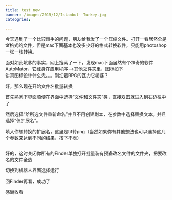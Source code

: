 ```yaml
---
title: test new
banner: /images/2015/12/Istanbul--Turkey.jpg
cateogries: 

---
```

<!--kg-card-begin: markdown--><p>今天遇到了一个比较棘手的问题，朋友给我发了一个压缩文件。打开一看居然全是tif格式的文件，但是mac下面基本也没多少好的格式转换软件，只能用photoshop一张一张转换。</p>
<p>面对如此坑爹的事实，网上搜索了一下，发现mac下面居然有个神奇的软件AutoMator，它藏身在应用程序–&gt;其他文件夹里，图标如下<br>
<img src="/images/2015/12/aa.jpg" alt="" loading="lazy"><br>
讲真图标设计什么鬼。。。刚扛着RPG的瓦力它老婆？</p>
<p>好，那么现在开始文件名批量转换</p>
<p>首先熟悉下界面顺便在界面中选择“文件和文件夹”类，直接双击就进入到右边栏中了</p>
<p><img src="/images/2015/12/20150420155202528.jpg" alt="" loading="lazy"><br>
然后选择“给所选文件重新命名”并且不用创建副本，在参数中选择替换文本，并且选择“仅扩展名”。</p>
<p>填入你想转换的扩展名，这里是tif转png（当然如果你有其他想法也可以选择这几个参数来达到不同的结果，按下不表）</p>
<p><img src="/images/2015/12/20150420155555443.jpg" alt="" loading="lazy"></p>
<p>好的，这时关闭你所有的Finder单独打开批量装有预备改名文件的文件夹，把要改名的文件全选</p>
<p>切换到机器人界面选择运行</p>
<p>回Finder再看，成功了</p>
<p>感谢收看<br>
<img src="/images/2015/12/20150417211531371-1.jpg" alt="" loading="lazy"></p>
<!--kg-card-end: markdown-->
    